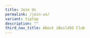 ```yaml
---
title: Join Us
permalink: /join-us/
variant: tiptap
description: ""
third_nav_title: About iBuildSG Club
---
```


